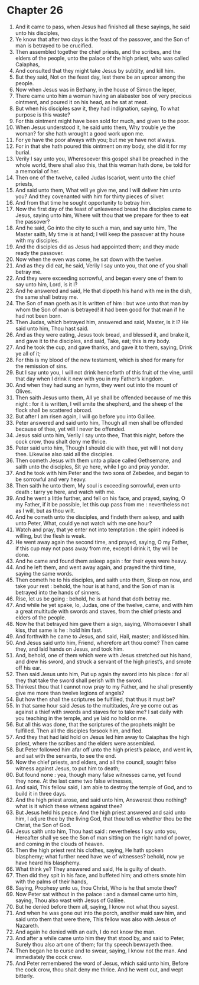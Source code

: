 # Chapter 26

1. And it came to pass, when Jesus had finished all these sayings, he said unto his disciples,
2. Ye know that after two days is the feast of the passover, and the Son of man is betrayed to be crucified.
3. Then assembled together the chief priests, and the scribes, and the elders of the people, unto the palace of the high priest, who was called Caiaphas,
4. And consulted that they might take Jesus by subtilty, and kill him.
5. But they said, Not on the feast day, lest there be an uproar among the people.
6. Now when Jesus was in Bethany, in the house of Simon the leper,
7. There came unto him a woman having an alabaster box of very precious ointment, and poured it on his head, as he sat at meat.
8. But when his disciples saw it, they had indignation, saying, To what purpose is this waste?
9. For this ointment might have been sold for much, and given to the poor.
10. When Jesus understood it, he said unto them, Why trouble ye the woman? for she hath wrought a good work upon me.
11. For ye have the poor always with you; but me ye have not always.
12. For in that she hath poured this ointment on my body, she did it for my burial.
13. Verily I say unto you, Wheresoever this gospel shall be preached in the whole world, there shall also this, that this woman hath done, be told for a memorial of her.
14. Then one of the twelve, called Judas Iscariot, went unto the chief priests,
15. And said unto them, What will ye give me, and I will deliver him unto you? And they covenanted with him for thirty pieces of silver.
16. And from that time he sought opportunity to betray him.
17. Now the first day of the feast of unleavened bread the disciples came to Jesus, saying unto him, Where wilt thou that we prepare for thee to eat the passover?
18. And he said, Go into the city to such a man, and say unto him, The Master saith, My time is at hand; I will keep the passover at thy house with my disciples.
19. And the disciples did as Jesus had appointed them; and they made ready the passover.
20. Now when the even was come, he sat down with the twelve.
21. And as they did eat, he said, Verily I say unto you, that one of you shall betray me.
22. And they were exceeding sorrowful, and began every one of them to say unto him, Lord, is it I?
23. And he answered and said, He that dippeth his hand with me in the dish, the same shall betray me.
24. The Son of man goeth as it is written of him : but woe unto that man by whom the Son of man is betrayed! it had been good for that man if he had not been born.
25. Then Judas, which betrayed him, answered and said, Master, is it I? He said unto him, Thou hast said.
26. And as they were eating, Jesus took bread, and blessed it, and brake it, and gave it to the disciples, and said, Take, eat; this is my body.
27. And he took the cup, and gave thanks, and gave it to them, saying, Drink ye all of it;
28. For this is my blood of the new testament, which is shed for many for the remission of sins.
29. But I say unto you, I will not drink henceforth of this fruit of the vine, until that day when I drink it new with you in my Father’s kingdom.
30. And when they had sung an hymn, they went out into the mount of Olives.
31. Then saith Jesus unto them, All ye shall be offended because of me this night : for it is written, I will smite the shepherd, and the sheep of the flock shall be scattered abroad.
32. But after I am risen again, I will go before you into Galilee.
33. Peter answered and said unto him, Though all men shall be offended because of thee, yet will I never be offended.
34. Jesus said unto him, Verily I say unto thee, That this night, before the cock crow, thou shalt deny me thrice.
35. Peter said unto him, Though I should die with thee, yet will I not deny thee. Likewise also said all the disciples.
36. Then cometh Jesus with them unto a place called Gethsemane, and saith unto the disciples, Sit ye here, while I go and pray yonder.
37. And he took with him Peter and the two sons of Zebedee, and began to be sorrowful and very heavy.
38. Then saith he unto them, My soul is exceeding sorrowful, even unto death : tarry ye here, and watch with me.
39. And he went a little further, and fell on his face, and prayed, saying, O my Father, if it be possible, let this cup pass from me : nevertheless not as I will, but as thou wilt.
40. And he cometh unto the disciples, and findeth them asleep, and saith unto Peter, What, could ye not watch with me one hour?
41. Watch and pray, that ye enter not into temptation : the spirit indeed is willing, but the flesh is weak.
42. He went away again the second time, and prayed, saying, O my Father, if this cup may not pass away from me, except I drink it, thy will be done.
43. And he came and found them asleep again : for their eyes were heavy.
44. And he left them, and went away again, and prayed the third time, saying the same words.
45. Then cometh he to his disciples, and saith unto them, Sleep on now, and take your rest : behold, the hour is at hand, and the Son of man is betrayed into the hands of sinners.
46. Rise, let us be going : behold, he is at hand that doth betray me.
47. And while he yet spake, lo, Judas, one of the twelve, came, and with him a great multitude with swords and staves, from the chief priests and elders of the people.
48. Now he that betrayed him gave them a sign, saying, Whomsoever I shall kiss, that same is he : hold him fast.
49. And forthwith he came to Jesus, and said, Hail, master; and kissed him.
50. And Jesus said unto him, Friend, wherefore art thou come? Then came they, and laid hands on Jesus, and took him.
51. And, behold, one of them which were with Jesus stretched out his hand, and drew his sword, and struck a servant of the high priest’s, and smote off his ear.
52. Then said Jesus unto him, Put up again thy sword into his place : for all they that take the sword shall perish with the sword.
53. Thinkest thou that I cannot now pray to my Father, and he shall presently give me more than twelve legions of angels?
54. But how then shall the scriptures be fulfilled, that thus it must be?
55. In that same hour said Jesus to the multitudes, Are ye come out as against a thief with swords and staves for to take me? I sat daily with you teaching in the temple, and ye laid no hold on me.
56. But all this was done, that the scriptures of the prophets might be fulfilled. Then all the disciples forsook him, and fled.
57. And they that had laid hold on Jesus led him away to Caiaphas the high priest, where the scribes and the elders were assembled.
58. But Peter followed him afar off unto the high priest’s palace, and went in, and sat with the servants, to see the end.
59. Now the chief priests, and elders, and all the council, sought false witness against Jesus, to put him to death;
60. But found none : yea, though many false witnesses came, yet found they none. At the last came two false witnesses,
61. And said, This fellow said, I am able to destroy the temple of God, and to build it in three days.
62. And the high priest arose, and said unto him, Answerest thou nothing? what is it which these witness against thee?
63. But Jesus held his peace. And the high priest answered and said unto him, I adjure thee by the living God, that thou tell us whether thou be the Christ, the Son of God.
64. Jesus saith unto him, Thou hast said : nevertheless I say unto you, Hereafter shall ye see the Son of man sitting on the right hand of power, and coming in the clouds of heaven.
65. Then the high priest rent his clothes, saying, He hath spoken blasphemy; what further need have we of witnesses? behold, now ye have heard his blasphemy.
66. What think ye? They answered and said, He is guilty of death.
67. Then did they spit in his face, and buffeted him; and others smote him with the palms of their hands,
68. Saying, Prophesy unto us, thou Christ, Who is he that smote thee?
69. Now Peter sat without in the palace : and a damsel came unto him, saying, Thou also wast with Jesus of Galilee.
70. But he denied before them all, saying, I know not what thou sayest.
71. And when he was gone out into the porch, another maid saw him, and said unto them that were there, This fellow was also with Jesus of Nazareth.
72. And again he denied with an oath, I do not know the man.
73. And after a while came unto him they that stood by, and said to Peter, Surely thou also art one of them; for thy speech bewrayeth thee.
74. Then began he to curse and to swear, saying, I know not the man. And immediately the cock crew.
75. And Peter remembered the word of Jesus, which said unto him, Before the cock crow, thou shalt deny me thrice. And he went out, and wept bitterly.

